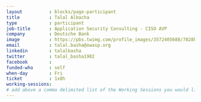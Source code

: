 ```yaml
---
layout          : blocks/page-participant
title           : Talal Albacha
type            : participant
job-title       : Application Security Consulting - CISO AVP
company         : Deutsche Bank
image           : https://pbs.twimg.com/profile_images/3572405688/7828b1fa574753d9fffb43fdd3aa4b5b_400x400.jpeg
email           : talal.basha@owasp.org
linkedin        : talalbasha
twitter         : talal_basha1982
facebook        :
funded-who      : self
when-day        : Fri
ticket          : 1x8h
working-sessions:
# add above a comma delimited list of the Working Sessions you would like to attend (use the session's title)
---
```

